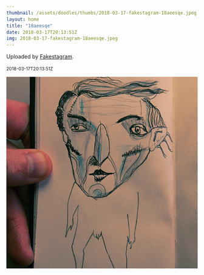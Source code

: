 ```yaml
---
thumbnail: /assets/doodles/thumbs/2018-03-17-fakestagram-18aeesqe.jpeg
layout: home
title: "18aeesqe"
date: 2018-03-17T20:13:51Z
img: 2018-03-17-fakestagram-18aeesqe.jpeg
---
```


Uploaded by [Fakestagram](https://github.com/opyate/fakestagram).

<small>2018-03-17T20:13:51Z</small>

![Uploaded by Fakestagram](2018-03-17-fakestagram-18aeesqe.jpeg)
